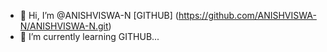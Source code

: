 - 👋 Hi, I’m @ANISHVISWA-N
[GITHUB] (https://github.com/ANISHVISWA-N/ANISHVISWA-N.git)
- 🌱 I’m currently learning GITHUB...
<!---
ANISHVISWA-N/ANISHVISWA-N is a ✨ special ✨ repository because its `README.md` (this file) appears on your GitHub profile.
You can click the Preview link to take a look at your changes.
--->
